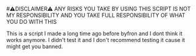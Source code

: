 #⚠DISCLAIMER⚠
ANY RISKS YOU TAKE BY USING THIS SCRIPT IS NOT MY RESPONSIBILITY AND YOU TAKE FULL RESPONSIBILITY OF WHAT YOU DO WITH THIS

This is a script I made a long time ago before byfron and I dont think it works anymore. 
I didn't test it and I don't recommend testing it cause it might get you banned.
